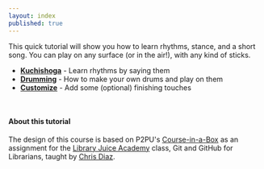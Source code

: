 ```yaml
---
layout: index
published: true
---
```

This quick tutorial will show you how to learn rhythms, stance, and a short song. You can play on any surface (or in the air!), with any kind of sticks.
* **[Kuchishoga](/modules/kuchishoga/introduction)** - Learn rhythms by saying them
* **[Drumming](/modules/drumming/drums)** -  How to make your own drums and play on them
* **[Customize](/modules/customize/favicon)** - Add some (optional) finishing touches

<br> 

#### About this tutorial

The design of this course is based on P2PU's [Course-in-a-Box](https://github.com/p2pu/course-in-a-box) as an assignment for the [Library Juice Academy](https://libraryjuiceacademy.com/) class, Git and GitHub for Librarians, taught by [Chris Diaz](https://chrisdaaz.github.io/).
